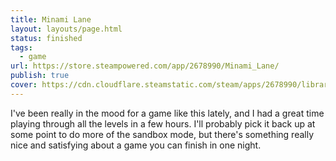 ```yaml
---
title: Minami Lane
layout: layouts/page.html
status: finished
tags:
  - game
url: https://store.steampowered.com/app/2678990/Minami_Lane/
publish: true
cover: https://cdn.cloudflare.steamstatic.com/steam/apps/2678990/library_600x900_2x.jpg?t=1743429900
---
```

I've been really in the mood for a game like this lately, and I had a great time playing through all the levels in a few hours. I'll probably pick it back up at some point to do more of the sandbox mode, but there's something really nice and satisfying about a game you can finish in one night.